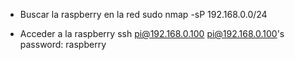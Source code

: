 * Buscar la raspberry en la red
sudo nmap -sP 192.168.0.0/24

* Acceder a la raspberry
ssh pi@192.168.0.100
pi@192.168.0.100's password: raspberry

